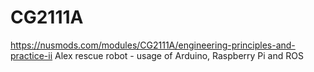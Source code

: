 # CG2111A

https://nusmods.com/modules/CG2111A/engineering-principles-and-practice-ii
Alex rescue robot - usage of Arduino, Raspberry Pi and ROS 
